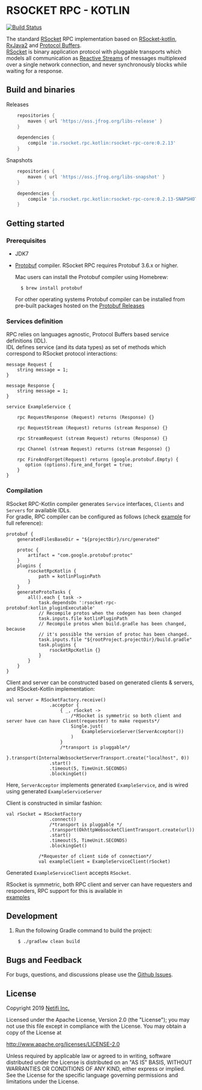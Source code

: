 # RSOCKET RPC - KOTLIN
[![Build Status](https://travis-ci.com/rsocket/rsocket-rpc-kotlin.svg?branch=develop)](https://travis-ci.com/rsocket/rsocket-rpc-kotlin)

The standard [RSocket](http://rsocket.io) RPC implementation based on [RSocket-kotlin](https://github.com/rsocket/rsocket-kotlin), [RxJava2](https://github.com/ReactiveX/RxJava) and [Protocol Buffers](https://github.com/protocolbuffers/protobuf).  
[RSocket](https://github.com/rsocket/rsocket) is binary application protocol with pluggable transports which models all communication as [Reactive Streams](https://github.com/reactive-streams/reactive-streams-jvm/blob/master/README.md) of messages multiplexed over a single network connection, and never synchronously blocks while waiting for a response.

## Build and binaries

Releases

```groovy
    repositories {
        maven { url 'https://oss.jfrog.org/libs-release' }
    }
```

```groovy
    dependencies {
        compile 'io.rsocket.rpc.kotlin:rsocket-rpc-core:0.2.13'
    }
```

Snapshots

```groovy
    repositories {
        maven { url 'https://oss.jfrog.org/libs-snapshot' }
    }
```

```groovy
    dependencies {
        compile 'io.rsocket.rpc.kotlin:rsocket-rpc-core:0.2.13-SNAPSHOT'
    }
```

## Getting started  

### Prerequisites

* JDK7

* [Protobuf](https://github.com/google/protobuf) compiler. RSocket RPC requires Protobuf 3.6.x or higher.

  Mac users can install the Protobuf compiler using Homebrew:

        $ brew install protobuf  

  For other operating systems Protobuf compiler can be installed from pre-built packages hosted on the [Protobuf Releases](https://github.com/google/protobuf/releases)  

### Services definition

RPC relies on languages agnostic, Protocol Buffers based service definitions (IDL).  
IDL defines service (and its data types) as set of methods which correspond to RSocket protocol interactions:  

```
message Request {
    string message = 1;
}

message Response {
    string message = 1;
}

service ExampleService {

    rpc RequestResponse (Request) returns (Response) {}

    rpc RequestStream (Request) returns (stream Response) {}

    rpc StreamRequest (stream Request) returns (Response) {}

    rpc Channel (stream Request) returns (stream Response) {}

    rpc FireAndForget(Request) returns (google.protobuf.Empty) {
       option (options).fire_and_forget = true;
    }
}
```

### Compilation

RSocket RPC-Kotlin compiler generates `Service` interfaces, `Clients` and `Servers` for available IDLs.  
For gradle, RPC compiler can be configured as follows (check [example](https://github.com/rsocket/rsocket-rpc-kotlin/blob/develop/example/build.gradle) for full reference):  
```
protobuf {
    generatedFilesBaseDir = "${projectDir}/src/generated"

    protoc {
        artifact = "com.google.protobuf:protoc"
    }
    plugins {
        rsocketRpcKotlin {
            path = kotlinPluginPath
        }
    }
    generateProtoTasks {
        all().each { task ->
            task.dependsOn ':rsocket-rpc-protobuf:kotlin_pluginExecutable'
            // Recompile protos when the codegen has been changed
            task.inputs.file kotlinPluginPath
            // Recompile protos when build.gradle has been changed, because
            // it's possible the version of protoc has been changed.
            task.inputs.file "${rootProject.projectDir}/build.gradle"
            task.plugins {
                rsocketRpcKotlin {}
            }
        }
    }
}
```

Client and server can be constructed based on generated clients & servers, and RSocket-Kotlin implementation:  
```
val server = RSocketFactory.receive()
                .acceptor {
                    { _, rSocket ->
                        /*RSocket is symmetric so both client and server have can have Client(requester) to make requests*/
                        Single.just(
                            ExampleServiceServer(ServerAcceptor())
                        )
                    }
                    /*transport is pluggable*/
                }.transport(InternalWebsocketServerTransport.create("localhost", 0))
                .start()
                .timeout(5, TimeUnit.SECONDS)
                .blockingGet()
```

Here, `ServerAcceptor` implements generated `ExampleService`, and is wired using generated `ExampleServiceServer`  

Client is constructed in similar fashion:  
```
val rSocket = RSocketFactory
                .connect()
                /*transport is pluggable */
                .transport(OkhttpWebsocketClientTransport.create(url))
                .start()
                .timeout(5, TimeUnit.SECONDS)
                .blockingGet()

            /*Requester of client side of connection*/
            val exampleClient = ExampleServiceClient(rSocket)
```

Generated `ExampleServiceClient` accepts `RSocket`.    

RSocket is symmetric, both RPC client and server can have requesters and responders, RPC support for this is available in   
[examples](https://github.com/rsocket/rsocket-rpc-kotlin/tree/develop/example)    
  
## Development  

1. Run the following Gradle command to build the project:

        $ ./gradlew clean build
        
## Bugs and Feedback

For bugs, questions, and discussions please use the [Github Issues](https://github.com/rsocket/rsocket-rpc-kotlin/issues).

## License
Copyright 2019 [Netifi Inc.](https://www.netifi.com)

Licensed under the Apache License, Version 2.0 (the "License");
you may not use this file except in compliance with the License.
You may obtain a copy of the License at

   http://www.apache.org/licenses/LICENSE-2.0

Unless required by applicable law or agreed to in writing, software
distributed under the License is distributed on an "AS IS" BASIS,
WITHOUT WARRANTIES OR CONDITIONS OF ANY KIND, either express or implied.
See the License for the specific language governing permissions and
limitations under the License.
